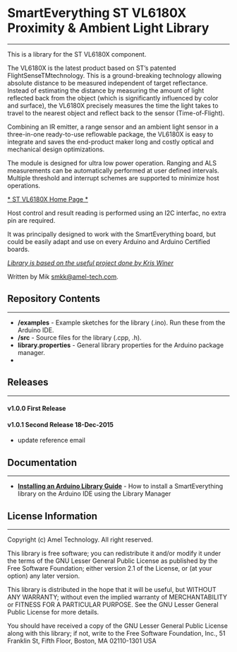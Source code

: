 # SmartEverything ST VL6180X  Proximity & Ambient Light Library
---

This is a library for the ST VL6180X component.

The VL6180X is the latest product based on ST’s patented FlightSenseTMtechnology. 
This is a ground-breaking technology allowing absolute distance to be measured independent of target reflectance. 
Instead of estimating the distance by measuring the amount of light reflected back from the object 
(which is significantly influenced by color and surface), the VL6180X precisely measures the time the light takes 
to travel to the nearest object and reflect back to the sensor (Time-of-Flight).

Combining an IR emitter, a range sensor and an ambient light sensor in a three-in-one ready-to-use reflowable package,
the VL6180X is easy to integrate and saves the end-product maker long and costly optical and mechanical design optimizations.

The module is designed for ultra low power operation.
Ranging and ALS measurements can be automatically performed at user defined intervals.
Multiple threshold and interrupt schemes are supported to minimize host operations.


[* ST VL6180X Home Page *](http://www.st.com/web/catalog/mmc/FM132/SC626/PF260441?icmp=pf260441_pron_p3609p_sep2014&sc=proximitysensor)

Host control and result reading is performed using an I2C interfac, no extra pin are required.

It was principally designed to work with the SmartEverything board, but could
be easily adapt and use on every Arduino and Arduino Certified boards.

[*Library is based on the useful project done by Kris Winer*](https://github.com/kriswiner/VL6180X)

Written by Mik <smkk@amel-tech.com>.  

## Repository Contents 
-------------------

* **/examples** - Example sketches for the library (.ino). Run these from the Arduino IDE. 
* **/src** - Source files for the library (.cpp, .h).
* **library.properties** - General library properties for the Arduino package manager.
* 
## Releases
---
#### v1.0.0 First Release

#### v1.0.1 Second Release 18-Dec-2015
* update reference email


## Documentation
--------------

* **[Installing an Arduino Library Guide](http://www.arduino.cc/en/Guide/Libraries#toc3)** - How to install a SmartEverything library on the Arduino IDE using the Library Manager


## License Information
-------------------

Copyright (c) Amel Technology. All right reserved.

This library is free software; you can redistribute it and/or
modify it under the terms of the GNU Lesser General Public
License as published by the Free Software Foundation; either
version 2.1 of the License, or (at your option) any later version.

This library is distributed in the hope that it will be useful,
but WITHOUT ANY WARRANTY; without even the implied warranty of
MERCHANTABILITY or FITNESS FOR A PARTICULAR PURPOSE. See the GNU
Lesser General Public License for more details.

You should have received a copy of the GNU Lesser General Public
License along with this library; if not, write to the Free Software
Foundation, Inc., 51 Franklin St, Fifth Floor, Boston, MA 02110-1301 USA



